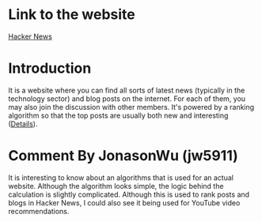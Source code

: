 # Link to the website
[Hacker News](https://news.ycombinator.com/)

# Introduction
It is a website where you can find all sorts of latest news (typically in the technology sector) and blog posts on the internet. For each of them, you may also join the discussion with other members. It's powered by a ranking algorithm so that the top posts are usually both new and interesting ([Details](https://medium.com/hacking-and-gonzo/how-hacker-news-ranking-algorithm-works-1d9b0cf2c08d)).

# Comment By JonasonWu (jw5911)

It is interesting to know about an algorithms that is used for an actual website. Although the algorithm looks simple, the logic behind the calculation is slightly complicated. Although this is used to rank posts and blogs in Hacker News, I could also see it being used for YouTube video recommendations.